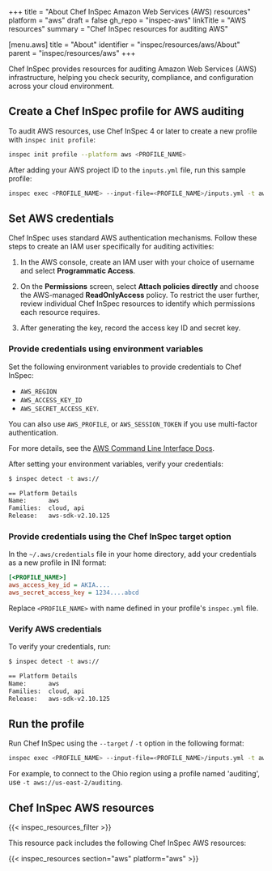 +++
title = "About Chef InSpec Amazon Web Services (AWS) resources"
platform = "aws"
draft = false
gh_repo = "inspec-aws"
linkTitle = "AWS resources"
summary = "Chef InSpec resources for auditing AWS"

[menu.aws]
title = "About"
identifier = "inspec/resources/aws/About"
parent = "inspec/resources/aws"
+++

Chef InSpec provides resources for auditing Amazon Web Services (AWS) infrastructure, helping you check security, compliance, and configuration across your cloud environment.

## Create a Chef InSpec profile for AWS auditing

To audit AWS resources, use Chef InSpec 4 or later to create a new profile with `inspec init profile`:

```bash
inspec init profile --platform aws <PROFILE_NAME>
```

After adding your AWS project ID to the `inputs.yml` file, run this sample profile:

```bash
inspec exec <PROFILE_NAME> --input-file=<PROFILE_NAME>/inputs.yml -t aws://
```

## Set AWS credentials

Chef InSpec uses standard AWS authentication mechanisms.
Follow these steps to create an IAM user specifically for auditing activities:

1. In the AWS console, create an IAM user with your choice of username and select **Programmatic Access**.

1. On the **Permissions** screen, select **Attach policies directly** and choose the AWS-managed **ReadOnlyAccess** policy. To restrict the user further, review individual Chef InSpec resources to identify which permissions each resource requires.

1. After generating the key, record the access key ID and secret key.

### Provide credentials using environment variables

Set the following environment variables to provide credentials to Chef InSpec:

- `AWS_REGION`
- `AWS_ACCESS_KEY_ID`
- `AWS_SECRET_ACCESS_KEY`.

You can also use `AWS_PROFILE`, or `AWS_SESSION_TOKEN` if you use  multi-factor authentication.

For more details, see the [AWS Command Line Interface Docs](https://docs.aws.amazon.com/cli/latest/userguide/cli-chap-getting-started.html).

After setting your environment variables, verify your credentials:

```bash
$ inspec detect -t aws://

== Platform Details
Name:      aws
Families:  cloud, api
Release:   aws-sdk-v2.10.125
```

### Provide credentials using the Chef InSpec target option

In the `~/.aws/credentials` file in your home directory, add your credentials as a new profile in INI format:

```ini
[<PROFILE_NAME>]
aws_access_key_id = AKIA....
aws_secret_access_key = 1234....abcd
```

Replace `<PROFILE_NAME>` with name defined in your profile's `inspec.yml` file.

### Verify AWS credentials

To verify your credentials, run:

```bash
$ inspec detect -t aws://

== Platform Details
Name:      aws
Families:  cloud, api
Release:   aws-sdk-v2.10.125
```

## Run the profile

Run Chef InSpec using the `--target` / `-t` option in the following format:

```sh
inspec exec <PROFILE_NAME> --input-file=<PROFILE_NAME>/inputs.yml -t aws://<AWS_REGION>/<PROFILE_NAME>
```

For example, to connect to the Ohio region using a profile named 'auditing', use `-t aws://us-east-2/auditing`.

## Chef InSpec AWS resources

{{< inspec_resources_filter >}}

This resource pack includes the following Chef InSpec AWS resources:

{{< inspec_resources section="aws" platform="aws" >}}
